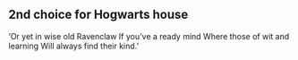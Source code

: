 2nd choice for Hogwarts house
--------------------------------------
‘Or yet in wise old Ravenclaw
If you’ve a ready mind
Where those of wit and learning
Will always find their kind.’
